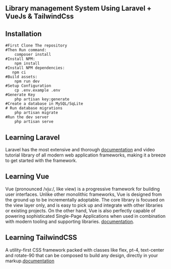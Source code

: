 

## Library management System Using Laravel + VueJs & TailwindCss
## Installation
    #First Clone The repository
    #Then Run command:
        composer install
    #Install NPM:
        npm install
    #Install NPM dependencies:
       npm ci
    #Build assets:
        npm run dev
    #Setup Configuration
        cp .env.example .env
    #Generate Key
        php artisan key:generate
    #Create a database in MySQL/SqLite
    # Run database migrations
        php artisan migrate
    #Run the dev server
        php artisan serve
        
## Learning Laravel

Laravel has the most extensive and thorough [documentation](https://laravel.com/docs) and video tutorial library of all modern web application frameworks, making it a breeze to get started with the framework.

## Learning Vue
Vue (pronounced /vjuː/, like view) is a progressive framework for building user interfaces. Unlike other monolithic frameworks, Vue is designed from the ground up to be incrementally adoptable. The core library is focused on the view layer only, and is easy to pick up and integrate with other libraries or existing projects. On the other hand, Vue is also perfectly capable of powering sophisticated Single-Page Applications when used in combination with modern tooling and supporting libraries. [documentation](https://vuejs.org/v2/guide/).

## Learning TailwindCSS
A utility-first CSS framework packed with classes like flex, pt-4, text-center and rotate-90 that can be composed to build any design, directly in your markup.[documentation](https://tailwindcss.com/docs)
